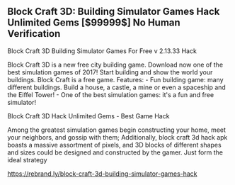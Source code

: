 <h2>Block Craft 3D: Building Simulator Games Hack Unlimited Gems [$99999$] No Human Verification</h2>

<p>Block Craft 3D Building Simulator Games For Free v 2.13.33 Hack </p>

<p>Block Craft 3D is a new free city building game. Download now one of the best simulation games of 2017! Start building and show the world your buildings. Block Craft is a free game. Features: - Fun building game: many different buildings. Build a house, a castle, a mine or even a spaceship and the Eiffel Tower! - One of the best simulation games: it's a fun and free simulator!</p>

<p>Block Craft 3D Hack Unlimited Gems - Best Game Hack</p>

<p>Among the greatest simulation games begin constructing your home, meet your neighbors, and gossip with them; Additionally, block craft 3d hack apk boasts a massive assortment of pixels, and 3D blocks of different shapes and sizes could be designed and constructed by the gamer. Just form the ideal strategy</p> 

https://rebrand.ly/block-craft-3d-building-simulator-games-hack
